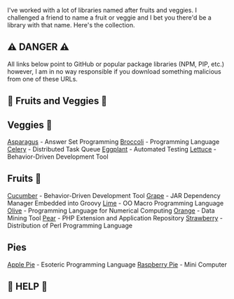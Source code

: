 I've worked with a lot of libraries named after fruits and veggies. I challenged a friend to name a fruit or veggie and I bet you there'd be a library with that name. Here's the collection.

## ⚠️ DANGER ⚠️

All links below point to GitHub or popular package libraries (NPM, PIP, etc.) however, I am in no way responsible if you download something malicious from one of these URLs.

## 🍎 Fruits and Veggies 🥦

## Veggies 🥦

[Asparagus](https://asparagus.cs.uni-potsdam.de/) - Answer Set Programming
[Broccoli](https://sourceforge.net/p/broccoli-lang/wiki/Home/) - Programming Language
[Celery](http://www.celeryproject.org/) - Distributed Task Queue
[Eggplant](https://en.wikipedia.org/wiki/Eggplant_Functional) - Automated Testing
[Lettuce](http://lettuce.it/) - Behavior-Driven Development Tool

## Fruits 🍎

[Cucumber](https://cucumber.io/) - Behavior-Driven Development Tool
[Grape](http://groovy-lang.org/grape.html) - JAR Dependency Manager Embedded into Groovy
[Lime](https://github.com/lime-macro) - OO Macro Programming Language
[Olive](https://github.com/eileenchoe/olive) - Programming Language for Numerical Computing
[Orange](https://orange.biolab.si/features/visual-programming/) - Data Mining Tool
[Pear](https://en.wikipedia.org/wiki/PEAR) - PHP Extension and Application Repository
[Strawberry](https://en.wikipedia.org/wiki/Strawberry_Perl) - Distribution of Perl Programming Language

## Pies

[Apple Pie](https://esolangs.org/wiki/Apple_Pie) - Esoteric Programming Language
[Raspberry Pie](https://www.raspberrypi.org/documentation/usage/python/) - Mini Computer

## 🔎 HELP 🔎
